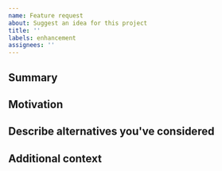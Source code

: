 ```yaml
---
name: Feature request
about: Suggest an idea for this project
title: ''
labels: enhancement
assignees: ''
---
```


## Summary

<!-- One paragraph explanation of the feature. -->

## Motivation

<!-- Why are we doing this? What use cases does it support? What is the expected outcome? -->
<!-- A clear and concise description of what the problem being solved is. Ex. I'm always frustrated when... -->

## Describe alternatives you've considered

<!-- A clear and concise description of the alternative solutions you've considered. -->

## Additional context

<!-- Add any other context or screenshots about the feature request here. -->

